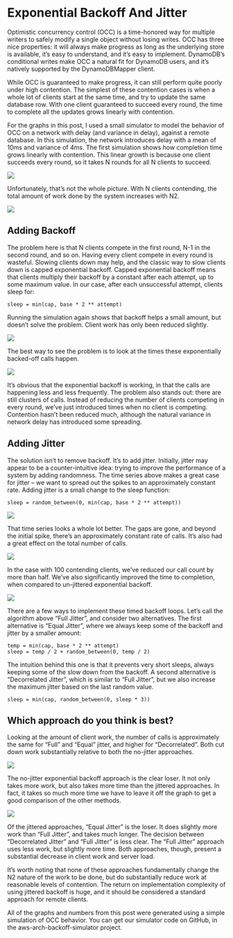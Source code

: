 # Exponential Backoff And Jitter
Optimistic concurrency control (OCC) is a time-honored way for multiple writers to safely modify a single object without losing writes. OCC has three nice properties: it will always make progress as long as the underlying store is available, it’s easy to understand, and it’s easy to implement. DynamoDB’s conditional writes make OCC a natural fit for DynamoDB users, and it’s natively supported by the DynamoDBMapper client.

While OCC is guaranteed to make progress, it can still perform quite poorly under high contention. The simplest of these contention cases is when a whole lot of clients start at the same time, and try to update the same database row. With one client guaranteed to succeed every round, the time to complete all the updates grows linearly with contention.

For the graphs in this post, I used a small simulator to model the behavior of OCC on a network with delay (and variance in delay), against a remote database. In this simulation, the network introduces delay with a mean of 10ms and variance of 4ms. The first simulation shows how completion time grows linearly with contention. This linear growth is because one client succeeds every round, so it takes N rounds for all N clients to succeed.

![](../../../assets/architecture/figure-1.jpeg)

Unfortunately, that’s not the whole picture. With N clients contending, the total amount of work done by the system increases with N2.

![](../../../assets/architecture/figure-2.jpeg)


## Adding Backoff
The problem here is that N clients compete in the first round, N-1 in the second round, and so on. Having every client compete in every round is wasteful. Slowing clients down may help, and the classic way to slow clients down is capped exponential backoff. Capped exponential backoff means that clients multiply their backoff by a constant after each attempt, up to some maximum value. In our case, after each unsuccessful attempt, clients sleep for:

```
sleep = min(cap, base * 2 ** attempt)
```

Running the simulation again shows that backoff helps a small amount, but doesn’t solve the problem. Client work has only been reduced slightly.

![](../../../assets/architecture/figure-4.jpeg)

The best way to see the problem is to look at the times these exponentially backed-off calls happen.

![](../../../assets/architecture/figure-5.jpeg)

It’s obvious that the exponential backoff is working, in that the calls are happening less and less frequently. The problem also stands out: there are still clusters of calls. Instead of reducing the number of clients competing in every round, we’ve just introduced times when no client is competing. Contention hasn’t been reduced much, although the natural variance in network delay has introduced some spreading.

## Adding Jitter
The solution isn’t to remove backoff. It’s to add jitter. Initially, jitter may appear to be a counter-intuitive idea: trying to improve the performance of a system by adding randomness. The time series above makes a great case for jitter – we want to spread out the spikes to an approximately constant rate. Adding jitter is a small change to the sleep function:

```
sleep = random_between(0, min(cap, base * 2 ** attempt))
```

![](../../../assets/architecture/figure-7.jpeg)

That time series looks a whole lot better. The gaps are gone, and beyond the initial spike, there’s an approximately constant rate of calls. It’s also had a great effect on the total number of calls.

![](../../../assets/architecture/figure-8.jpeg)

In the case with 100 contending clients, we’ve reduced our call count by more than half. We’ve also significantly improved the time to completion, when compared to un-jittered exponential backoff.

![](../../../assets/architecture/figure-9.jpeg)

There are a few ways to implement these timed backoff loops. Let’s call the algorithm above “Full Jitter”, and consider two alternatives. The first alternative is “Equal Jitter”, where we always keep some of the backoff and jitter by a smaller amount:

```
temp = min(cap, base * 2 ** attempt)
sleep = temp / 2 + random_between(0, temp / 2)
```

The intuition behind this one is that it prevents very short sleeps, always keeping some of the slow down from the backoff. A second alternative is “Decorrelated Jitter”, which is similar to “Full Jitter”, but we also increase the maximum jitter based on the last random value.

```
sleep = min(cap, random_between(0, sleep * 3))
```

## Which approach do you think is best?

Looking at the amount of client work, the number of calls is approximately the same for “Full” and “Equal” jitter, and higher for “Decorrelated”. Both cut down work substantially relative to both the no-jitter approaches.

![](../../../assets/architecture/figure-10.jpeg)

The no-jitter exponential backoff approach is the clear loser. It not only takes more work, but also takes more time than the jittered approaches. In fact, it takes so much more time we have to leave it off the graph to get a good comparison of the other methods.

![](../../../assets/architecture/figure-11.jpeg)

Of the jittered approaches, “Equal Jitter” is the loser. It does slightly more work than “Full Jitter”, and takes much longer. The decision between “Decorrelated Jitter” and “Full Jitter” is less clear. The “Full Jitter” approach uses less work, but slightly more time. Both approaches, though, present a substantial decrease in client work and server load.

It’s worth noting that none of these approaches fundamentally change the N2 nature of the work to be done, but do substantially reduce work at reasonable levels of contention. The return on implementation complexity of using jittered backoff is huge, and it should be considered a standard approach for remote clients.

All of the graphs and numbers from this post were generated using a simple simulation of OCC behavior. You can get our simulator code on GitHub, in the aws-arch-backoff-simulator project.